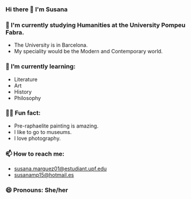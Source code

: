 ### Hi there 👋 I'm Susana

### 🔭 I'm currently studying Humanities at the University Pompeu Fabra.
- The University is in Barcelona.
- My speciality would be the Modern and Contemporary world.
  
### 🌱 I’m currently learning: 
- Literature
- Art
- History
- Philosophy

### 🙌🏼 Fun fact:
- Pre-raphaelite painting is amazing.
- I like to go to museums.
- I love photography.

### 📫 How to reach me: 
- susana.marquez01@estudiant.upf.edu
- susanamp15@hotmail.es

### 😄 Pronouns: She/her
